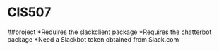 # CIS507

##project
*Requires the slackclient package
*Requires the chatterbot package
*Need a Slackbot token obtained from Slack.com

